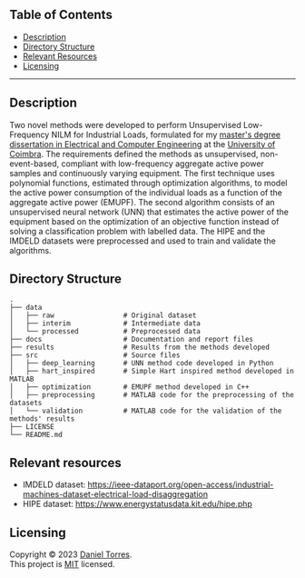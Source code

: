 Table of Contents
------

* [Description](#description)
* [Directory Structure](#directory-structure)
* [Relevant Resources](#relevant-resources)
* [Licensing](#licensing)
---


Description
------
Two novel methods were developed to perform Unsupervised Low-Frequency NILM for Industrial Loads, formulated for my [master's degree dissertation in Electrical and Computer Engineering](/docs) at the [University of Coimbra](https://www.uc.pt/en).
The requirements defined the methods as unsupervised, non-event-based, compliant with low-frequency aggregate active power samples and continuously varying equipment.
The first technique uses polynomial functions, estimated through optimization algorithms, to model the active power consumption of the individual loads as a function of the aggregate active power (EMUPF).
The second algorithm consists of an unsupervised neural network (UNN) that estimates the active power of the equipment based on the optimization of an objective function instead of solving a classification problem with labelled data.
The HIPE and the IMDELD datasets were preprocessed and used to train and validate the algorithms.


Directory Structure
------
    .
    ├── data
    │   ├── raw                 # Original dataset
    │   ├── interim             # Intermediate data
    │   └── processed           # Preprocessed data
    ├── docs                    # Documentation and report files
    ├── results                 # Results from the methods developed
    ├── src                     # Source files
    │   ├── deep_learning       # UNN method code developed in Python
    │   ├── hart_inspired       # Simple Hart inspired method developed in MATLAB
    │   ├── optimization        # EMUPF method developed in C++
    │   ├── preprocessing       # MATLAB code for the preprocessing of the datasets
    │   └── validation          # MATLAB code for the validation of the methods' results
    ├── LICENSE
    └── README.md


Relevant resources
------
* IMDELD dataset: https://ieee-dataport.org/open-access/industrial-machines-dataset-electrical-load-disaggregation
* HIPE dataset: https://www.energystatusdata.kit.edu/hipe.php

Licensing
------
Copyright © 2023 [Daniel Torres](https://github.com/danctorres).<br />
This project is [MIT](https://github.com/danctorres/nilm_disseration/blob/main/LICENSE) licensed.
